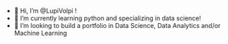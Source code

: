 - 👋 Hi, I’m @LupiVolpi !
- 🌱 I’m currently learning python and specializing in data science!
- 💞️ I’m looking to build a portfolio in Data Science, Data Analytics and/or Machine Learning

<!---
LupiVolpi/LupiVolpi is a ✨ special ✨ repository because its `README.md` (this file) appears on your GitHub profile.
You can click the Preview link to take a look at your changes.
--->
